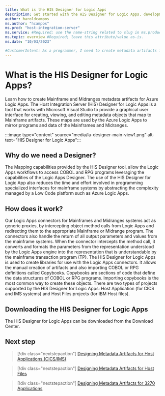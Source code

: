 ```yaml
---
title: What is the HIS Designer for Logic Apps
description: Get started with the HIS Designer for Logic Apps, development tool available for creating mainframe programs and data metadata for Azure Logic Apps  
author: haroldcampos
ms.author: "hcampos"
ms.prod: "host-integration-server"
ms.service: #Required; use the name-string related to slug in ms.product/ms.service
ms.topic: overview #Required; leave this attribute/value as-is.
ms.date: "10/03/2023"

#CustomerIntent: As a programmer, I need to create metadata artifacts for use in Azure Logic Apps using the HIS Designer for Logic Apps.
---
```


# What is the HIS Designer for Logic Apps? 

Learn how to create Mainframe and Midranges metadata artifacts for Azure Logic Apps.
The Host Integration Server (HIS) Designer for Logic Apps is a tool that works with Microsoft Visual Studio to provide a graphical user interface for creating, viewing, and editing metadata objects that map to Mainframe artifacts. These maps are used by the Azure Logic Apps to mirror programs and data of the Mainframes and Midranges.

:::image type="content" source="media/la-designer-main-view1.png" alt-text="HIS Designer for Logic Apps":::

## Why do we need a Designer?

The Mapping capabilities provided by the HIS Designer tool, allow the Logic Apps workflows to access COBOL and RPG programs leveraging the capabilities of the Logic Apps Designer. The use of the HIS Designer for Logic App also reduces the time and effort involved in programming specialized interfaces for mainframe systems by abstracting the complexity managed by a Low Code platform such as Azure Logic Apps.

## How does it work?
 
Our Logic Apps connectors for Mainframes and Midranges systems act as generic proxies, by intercepting object method calls from Logic Apps and redirecting them  to the appropriate Mainframe or Midrange program. The connectors also handle the return of all output parameters and values from the mainframe systems. When the connector intercepts the method call, it converts and formats the parameters from the representation understood by the Logic Apps engine into the representation that is understandable by the mainframe transaction program (TP).
The HIS Designer for Logic Apps is used to create libraries for use with the Logic Apps connectors. It allows the manual creation of artifacts and also importing COBOL or RPG definitions called Copybooks. Copybooks are sections of code that define the data structures of COBOL or RPG programs. Importing copybooks is the most common way to create these objects. There are two types of projects supported by the HIS Designer for Logic Apps: Host Application (for CICS and IMS systems) and Host Files projects (for IBM Host files).

## Downloading the HIS Designer for Logic Apps

The HIS Designer for Logic Apps can be downloaded from the Download Center.

## Next step

> [!div class="nextstepaction"]
> [Designing Metadata Artifacts for Host Applications (CICS/IMS)](application-integration-lahostapps.md)

> [!div class="nextstepaction"]
> [Designing Metadata Artifacts for Host Files](application-integration-lahostfiles.md)

> [!div class="nextstepaction"]
> [Designing Metadata Artifacts for 3270 Applications](application-integration-la3270apps.md)